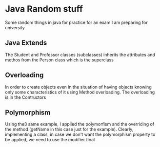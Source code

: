 # Java Random stuff 
Some random things in java for practice for an exam I am preparing for university

## Java Extends 
The Student and Professor classes (subclasses) inherits the attributes and methos from the Person class which is the superclass
## Overloading
In order to create objects even in the situation of having objects knowing only some characteristics of it using Method overloading. The overloading is in the Contructors 
## Polymorphism 
Using the3 same example, I applied the polymorfism and the overriding of the method (getName in this case just for the example). Clearly, implementing a class, in case we don't want the polymorphism property to be applied, we need to use the modifier final
